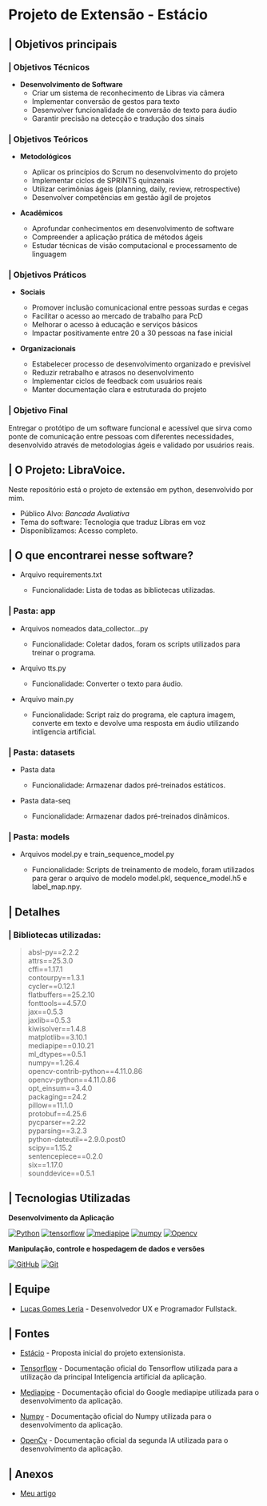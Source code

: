 # Projeto de Extensão - Estácio
## | Objetivos principais

### | Objetivos Técnicos
* **Desenvolvimento de Software**
    * Criar um sistema de reconhecimento de Libras via câmera
    * Implementar conversão de gestos para texto
    * Desenvolver funcionalidade de conversão de texto para áudio
    * Garantir precisão na detecção e tradução dos sinais


### | Objetivos Teóricos
* **Metodológicos**
    * Aplicar os princípios do Scrum no desenvolvimento do projeto
    * Implementar ciclos de SPRINTS quinzenais
    * Utilizar cerimônias ágeis (planning, daily, review, retrospective)
    * Desenvolver competências em gestão ágil de projetos

* **Acadêmicos**
    * Aprofundar conhecimentos em desenvolvimento de software
    * Compreender a aplicação prática de métodos ágeis
    * Estudar técnicas de visão computacional e processamento de linguagem


### | Objetivos Práticos
* **Sociais**
    * Promover inclusão comunicacional entre pessoas surdas e cegas
    * Facilitar o acesso ao mercado de trabalho para PcD
    * Melhorar o acesso à educação e serviços básicos
    * Impactar positivamente entre 20 a 30 pessoas na fase inicial

* **Organizacionais**
    * Estabelecer processo de desenvolvimento organizado e previsível
    * Reduzir retrabalho e atrasos no desenvolvimento
    * Implementar ciclos de feedback com usuários reais
    * Manter documentação clara e estruturada do projeto


### | Objetivo Final
Entregar o protótipo de um software funcional e acessível que sirva como ponte de comunicação entre pessoas com diferentes necessidades, desenvolvido através de metodologias ágeis e validado por usuários reais.


## | O Projeto: LibraVoice.

Neste repositório está o projeto de extensão em python, desenvolvido por mim.

* Público Alvo: _Bancada Avaliativa_
* Tema do software: Tecnologia que traduz Libras em voz
* Disponiblizamos: Acesso completo.

## | O que encontrarei nesse software?
* Arquivo requirements.txt

    * Funcionalidade:
    Lista de todas as bibliotecas utilizadas.
    
### | Pasta: app

* Arquivos nomeados data_collector...py

    * Funcionalidade:
    Coletar dados, foram os scripts utilizados para treinar o programa.

* Arquivo tts.py

    * Funcionalidade:
    Converter o texto para áudio.

* Arquivo main.py

    * Funcionalidade:
    Script raiz do programa, ele captura imagem, converte em texto e devolve uma resposta em áudio utilizando intligencia artificial.
    
### | Pasta: datasets

* Pasta data

    * Funcionalidade:
    Armazenar dados pré-treinados estáticos.

* Pasta data-seq

    * Funcionalidade:
    Armazenar dados pré-treinados dinâmicos.

### | Pasta: models

* Arquivos model.py e train_sequence_model.py

    * Funcionalidade:
    Scripts de treinamento de modelo, foram utilizados para gerar o arquivo de modelo model.pkl, sequence_model.h5 e label_map.npy.
    
    
## | Detalhes

### | Bibliotecas utilizadas:
> absl-py==2.2.2\
> attrs==25.3.0\
> cffi==1.17.1\
> contourpy==1.3.1\
> cycler==0.12.1\
> flatbuffers==25.2.10\
> fonttools==4.57.0\
> jax==0.5.3\
> jaxlib==0.5.3\
> kiwisolver==1.4.8\
> matplotlib==3.10.1\
> mediapipe==0.10.21\
> ml_dtypes==0.5.1\
> numpy==1.26.4\
> opencv-contrib-python==4.11.0.86\
> opencv-python==4.11.0.86\
> opt_einsum==3.4.0\
> packaging==24.2\
> pillow==11.1.0\
> protobuf==4.25.6\
> pycparser==2.22\
> pyparsing==3.2.3\
> python-dateutil==2.9.0.post0\
> scipy==1.15.2\
> sentencepiece==0.2.0\
> six==1.17.0\
> sounddevice==0.5.1


## | Tecnologias Utilizadas

**Desenvolvimento da Aplicação**

[![Python](https://img.shields.io/badge/python-FFFFFF?style=for-the-badge&logo=python&logoColor=000)](https://python.com/)
[![tensorflow](https://img.shields.io/badge/tensorflow-FFFFFF?style=for-the-badge&logo=tensorflow&logoColor=000)](https://www.tensorflow.org/?hl=pt-br)
[![mediapipe](https://img.shields.io/badge/mediapipe-FFFFFF?style=for-the-badge&logo=mediapipe&logoColor=000)](https://ai.google.dev/edge/mediapipe/solutions/guide?hl=pt-br)
[![numpy](https://img.shields.io/badge/numpy-FFFFFF?style=for-the-badge&logo=numpy&logoColor=000)](https://numpy.org)
[![Opencv](https://img.shields.io/badge/Opencv(cv2)-FFFFFF?style=for-the-badge&logo=opencv&logoColor=000)](https://docs.opencv.org/4.x/)

**Manipulação, controle e hospedagem de dados e versões**

[![GitHub](https://img.shields.io/badge/GitHub-FFFFFF?style=for-the-badge&logo=github&logoColor=000)](https://docs.github.com/)
[![Git](https://img.shields.io/badge/Git-FFFFFF?style=for-the-badge&logo=git&logoColor=000)](https://git-scm.com/doc)


## | Equipe

* [Lucas Gomes Leria](https://www.linkedin.com/in/lucasleria/) - Desenvolvedor UX e Programador Fullstack.

## | Fontes

* [Estácio](https://estacio.br/) - Proposta inicial do projeto extensionista. 

* [Tensorflow](https://www.tensorflow.org/?hl=pt-br) - Documentação oficial do Tensorflow utilizada para a utilização da principal Inteligencia artificial da aplicação.

* [Mediapipe](https://ai.google.dev/edge/mediapipe/solutions/guide?hl=pt-br) - Documentação oficial do Google mediapipe utilizada para o desenvolvimento da aplicação.

* [Numpy](https://numpy.org) - Documentação oficial do Numpy utilizada para o desenvolvimento da aplicação.

* [OpenCv](https://docs.opencv.org/4.x/) - Documentação oficial da segunda IA utilizada para o desenvolvimento da aplicação.

## | Anexos

* [Meu artigo](images/artigo/945b071300c316412536cb8466c390fce565f5c6fdcca48e7cf0286eb43889c3-1745625477476.pdf)
